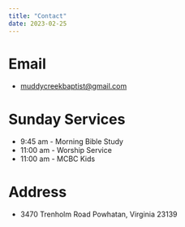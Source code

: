 ```yaml
---
title: "Contact"
date: 2023-02-25
---
```


# Email 

- [muddycreekbaptist@gmail.com](mailto:muddycreekbaptist@gmail.com)

# Sunday Services

- 9:45 am - Morning Bible Study
- 11:00 am - Worship Service
- 11:00 am - MCBC Kids

# Address

- 3470 Trenholm Road Powhatan, Virginia  23139
